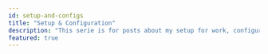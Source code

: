 ```yaml
---
id: setup-and-configs
title: "Setup & Configuration"
description: "This serie is for posts about my setup for work, configuration, utils and new tools."
featured: true
---
```

